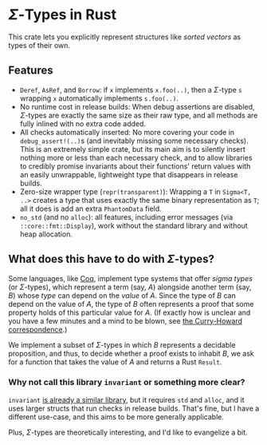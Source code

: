 # $\Sigma$-Types in Rust

This crate lets you explicitly represent structures like _sorted vectors_ as types of their own.

## Features
- `Deref`, `AsRef`, and `Borrow`:
  if `x` implements `x.foo(..)`,
  then a $\Sigma$-type `s` wrapping `x`
  automatically implements `s.foo(..)`.
- No runtime cost in release builds:
  When debug assertions are disabled,
  $\Sigma$-types are exactly the same size as their raw type,
  and all methods are fully inlined with no extra code added.
- All checks automatically inserted:
  No more covering your code in `debug_assert!(..)`s
  (and inevitably missing some necessary checks).
  This is an extremely simple crate,
  but its main aim is to silently insert
  nothing more or less than each necessary check,
  and to allow libraries to credibly promise
  invariants about their functions' return values
  with an easily unwrappable, lightweight type
  that disappears in release builds.
- Zero-size wrapper type (`repr(transparent)`):
  Wrapping a `T` in `Sigma<T, ..>` creates a type that uses
  exactly the same binary representation as `T`;
  all it does is add an extra `PhantomData` field.
- `no_std` (and no `alloc`):
  all features, including error messages (via `::core::fmt::Display`),
  work without the standard library and without heap allocation.

## What does this have to do with $\Sigma$-types?
Some languages, like [Coq](https://github.com/coq/coq?tab=readme-ov-file),
implement type systems that offer _sigma types_ (or $\Sigma$-types),
which represent a term (say, $A$) alongside another term (say, $B$)
whose _type_ can depend on the _value_ of $A$.
Since the type of $B$ can depend on the value of $A$,
the type of $B$ often represents a proof that
some property holds of this particular value for $A$.
(If exactly how is unclear and you have a few minutes and a mind to be blown,
see [the Curry-Howard correspondence](https://en.wikipedia.org/wiki/Curry%E2%80%93Howard_correspondence).)

We implement a subset of $\Sigma$-types in which $B$ represents a decidable proposition,
and thus, to decide whether a proof exists to inhabit $B$,
we ask for a function that takes the value of $A$ and returns a Rust `Result`.

### Why not call this library `invariant` or something more clear?

`invariant` [is already a similar library](https://github.com/pthariensflame/invariant.rs),
but it requires `std` and `alloc`, and it uses larger structs that run checks in release builds.
That's fine, but I have a different use-case, and this aims to be more generally applicable.

Plus, $\Sigma$-types are theoretically interesting, and I'd like to evangelize a bit.
